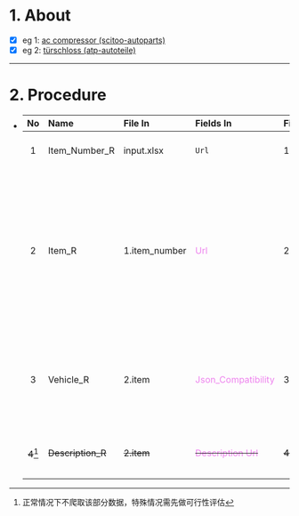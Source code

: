 # 1. About

- [x] eg 1: [ac compressor (scitoo-autoparts)](https://www.ebay.com/sch/i.html?_dkr=1&iconV2Request=true&_blrs=recall_filtering&_ssn=scitoo-autoparts&store_cat=0&store_name=cnbatteries&_oac=1&_nkw=ac%20compressor)
- [x] eg 2: [türschloss (atp-autoteile)](https://www.ebay.de/sch/i.html?_dkr=1&iconV2Request=true&_blrs=recall_filtering&_ssn=atp-autoteile&store_name=atpautoteile&_oac=1&_nkw=t%C3%BCrschloss&rt=nc&LH_BIN=1)

- - -

# 2. Procedure

- |No|Name|File In|Fields In|File Out|Fields Out|
  |:-:|:-|:-|:-|:-|:-|
  |1|Item_Number_R|input.xlsx|`Url`|1.item_number|A. `No`<sub>[int、Sort: True]</sub><br />B. `Item Number`<br />C. `Url`|
  |2|Item_R|1.item_number|<span style="color: violet;">Url</span>|2.item|A. <span style="color: teal;">No</span><sub>[int、Sort: True]</sub><br />B. <span style="color: teal;">Item Number</span><br />C. `Title`<br />D. `Subtitle`<br />E. `Price`<br />F. `Sold`<br />G. `Available`<br />H. `Picture`<sub>[null]</sub><br />I. <span style="color: violet;">Url</span><br />J. `Description Url`<br />K. `Json_Src`<br />L. `Json_Specific`<br />M. `Json_Compatibility`|
  |3|Vehicle_R|2.item|<span style="color: violet;">Json_Compatibility</span>|3.vehicle|A. <span style="color: teal;">No</span><sub>[int、Sort: True]</sub><br />B. <span style="color: teal;">Item Number</span><br />C. <span style="color: violet;">Json_Compatibility</span><br />D. `Page`<sub>[int、Sort: True]</sub><br />E. `Row`<sub>[int、Sort: True]</sub><br />... `eBay兼容表`|
  |~~4~~[^Note_1]|~~Description_R~~|~~2.item~~|~~<span style="color: violet;">Description Url</span>~~|~~4.description~~|~~A. <span style="color: teal;">No</span><sub>[int、Sort: True]</sub>~~<br />~~B. <span style="color: teal;">Item Number</span>~~<br />~~C. <span style="color: violet;">Description Url</span>~~<br />~~... `eBay卖家描述`~~|

  [^Note_1]: 正常情况下不爬取该部分数据，特殊情况需先做可行性评估